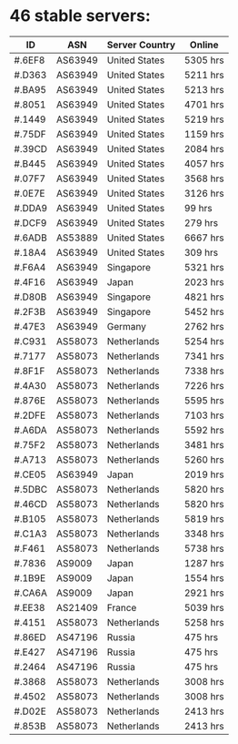 # 46 stable servers:

| ID | ASN | Server Country | Online |
| ------ | ------ | ------ | ------ |
| #.6EF8 | AS63949 | United States | 5305 hrs |
| #.D363 | AS63949 | United States | 5211 hrs |
| #.BA95 | AS63949 | United States | 5213 hrs |
| #.8051 | AS63949 | United States | 4701 hrs |
| #.1449 | AS63949 | United States | 5219 hrs |
| #.75DF | AS63949 | United States | 1159 hrs |
| #.39CD | AS63949 | United States | 2084 hrs |
| #.B445 | AS63949 | United States | 4057 hrs |
| #.07F7 | AS63949 | United States | 3568 hrs |
| #.0E7E | AS63949 | United States | 3126 hrs |
| #.DDA9 | AS63949 | United States | 99 hrs |
| #.DCF9 | AS63949 | United States | 279 hrs |
| #.6ADB | AS53889 | United States | 6667 hrs |
| #.18A4 | AS63949 | United States | 309 hrs |
| #.F6A4 | AS63949 | Singapore | 5321 hrs |
| #.4F16 | AS63949 | Japan | 2023 hrs |
| #.D80B | AS63949 | Singapore | 4821 hrs |
| #.2F3B | AS63949 | Singapore | 5452 hrs |
| #.47E3 | AS63949 | Germany | 2762 hrs |
| #.C931 | AS58073 | Netherlands | 5254 hrs |
| #.7177 | AS58073 | Netherlands | 7341 hrs |
| #.8F1F | AS58073 | Netherlands | 7338 hrs |
| #.4A30 | AS58073 | Netherlands | 7226 hrs |
| #.876E | AS58073 | Netherlands | 5595 hrs |
| #.2DFE | AS58073 | Netherlands | 7103 hrs |
| #.A6DA | AS58073 | Netherlands | 5592 hrs |
| #.75F2 | AS58073 | Netherlands | 3481 hrs |
| #.A713 | AS58073 | Netherlands | 5260 hrs |
| #.CE05 | AS63949 | Japan | 2019 hrs |
| #.5DBC | AS58073 | Netherlands | 5820 hrs |
| #.46CD | AS58073 | Netherlands | 5820 hrs |
| #.B105 | AS58073 | Netherlands | 5819 hrs |
| #.C1A3 | AS58073 | Netherlands | 3348 hrs |
| #.F461 | AS58073 | Netherlands | 5738 hrs |
| #.7836 | AS9009 | Japan | 1287 hrs |
| #.1B9E | AS9009 | Japan | 1554 hrs |
| #.CA6A | AS9009 | Japan | 2921 hrs |
| #.EE38 | AS21409 | France | 5039 hrs |
| #.4151 | AS58073 | Netherlands | 5258 hrs |
| #.86ED | AS47196 | Russia | 475 hrs |
| #.E427 | AS47196 | Russia | 475 hrs |
| #.2464 | AS47196 | Russia | 475 hrs |
| #.3868 | AS58073 | Netherlands | 3008 hrs |
| #.4502 | AS58073 | Netherlands | 3008 hrs |
| #.D02E | AS58073 | Netherlands | 2413 hrs |
| #.853B | AS58073 | Netherlands | 2413 hrs |


